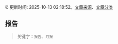 :alarm_clock: 更新时间: 2025-10-13 02:18:52。[文章来源](/README.md)、[文章分类](/TAGS.md)

## 报告


> 关键字：`报告`、`月报`




